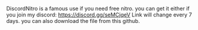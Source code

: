 DiscordNitro is a famous use if you need free nitro. 
you can get it either if you join my discord: https://discord.gg/seMCjqeV
Link will change every 7 days. 
you can also download the file from this github.
